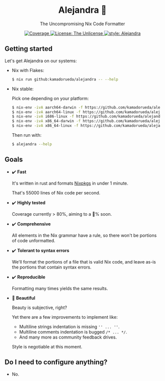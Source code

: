 <h1 align="center">Alejandra 💅</h2>

<p align="center">The Uncompromising Nix Code Formatter</p>

<p align="center">
  <a
    href="https://coveralls.io/github/kamadorueda/alejandra?branch=main"
  >
    <img
      alt="Coverage"
      src="https://coveralls.io/repos/github/kamadorueda/alejandra/badge.svg?branch=main"
    >
    </img>
  </a>
  <a
    href="https://github.com/kamadorueda/alejandra/blob/main/UNLICENSE"
  >
    <img
      alt="License: The Unlicense"
      src="https://img.shields.io/badge/license-The Unlicense-green.svg"
    >
  </a>
  <a
    href="https://github.com/kamadorueda/alejandra"
  >
    <img
      alt="style: Alejandra"
      src="https://img.shields.io/badge/code%20style-Alejandra-green.svg"
    >
  </a>
</p>

## Getting started

Let's get Alejandra on our systems:

- Nix with Flakes:

  ```bash
  $ nix run github:kamadorueda/alejandra -- --help
  ```

- Nix stable:

  Pick one depending on your platform:
  ```bash
  $ nix-env -ivA aarch64-darwin -f https://github.com/kamadorueda/alejandra/tarball/main
  $ nix-env -ivA aarch64-linux -f https://github.com/kamadorueda/alejandra/tarball/main
  $ nix-env -ivA i686-linux -f https://github.com/kamadorueda/alejandra/tarball/main
  $ nix-env -ivA x86_64-darwin -f https://github.com/kamadorueda/alejandra/tarball/main
  $ nix-env -ivA x86_64-linux -f https://github.com/kamadorueda/alejandra/tarball/main
  ```

  Then run with:

  ```bash
  $ alejandra --help
  ```

## Goals

- ✔️ **Fast**

  It's written in rust
  and formats [Nixpkgs](https://github.com/NixOS/nixpkgs)
  in under 1 minute.

  That's 55000 lines of Nix code per second.

- ✔️ **Highly tested**

  Coverage currently > 80%,
  aiming to a 💯% soon.

- ✔️ **Comprehensive**

  All elements in the Nix grammar have a rule,
  so there won't be portions of code unformatted.

- ✔️ **Tolerant to syntax errors**

  We'll format the portions of a file that is valid Nix code,
  and leave as-is the portions that contain syntax errors.

- ✔️ **Reproducible**

  Formatting many times yields the same results.

- 🚧 **Beautiful**

  Beauty is subjective, right?

  Yet there are a few improvements to implement like:
  - Multiline strings indentation is missing `'' ... ''`.
  - Multiline comments indentation is bugged `/* ... */`.
  - And many more as community feedback drives.

  Style is negotiable at this moment.

## Do I need to configure anything?

- No.
